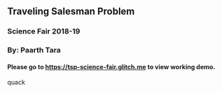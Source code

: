 ## Traveling Salesman Problem
### Science Fair 2018-19
### By: Paarth Tara

#### Please go to https://tsp-science-fair.glitch.me to view working demo.












quack
